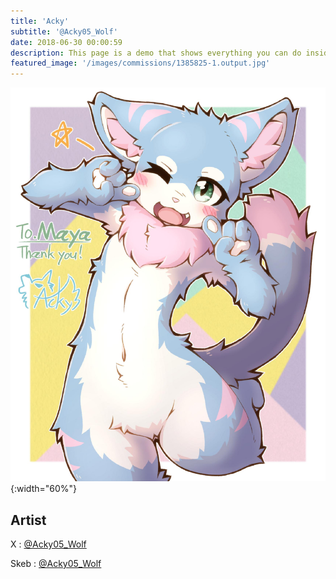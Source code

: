 ```yaml
---
title: 'Acky'
subtitle: '@Acky05_Wolf'
date: 2018-06-30 00:00:59
description: This page is a demo that shows everything you can do inside portfolio and blog posts.
featured_image: '/images/commissions/1385825-1.output.jpg'
---
```


![](/images/commissions/1385825-1.output.jpg){:width="60%"}

## Artist

X : [@Acky05_Wolf](https://twitter.com/Acky05_Wolf)

Skeb : [@Acky05_Wolf](https://skeb.jp/@Acky05_Wolf)